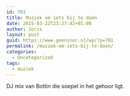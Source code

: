 ```yaml
---
id: 701
title: Muziek om iets bij te doen
date: 2015-03-22T23:27:42+01:00
author: Joris
layout: post
guid: https://www.geensnor.nl/wp/?p=701
permalink: /muziek-om-iets-bij-te-doen/
categories:
  - Uncategorized
tags:
  - muziek
---
```

DJ mix van Bottin die soepel in het gehoor ligt.